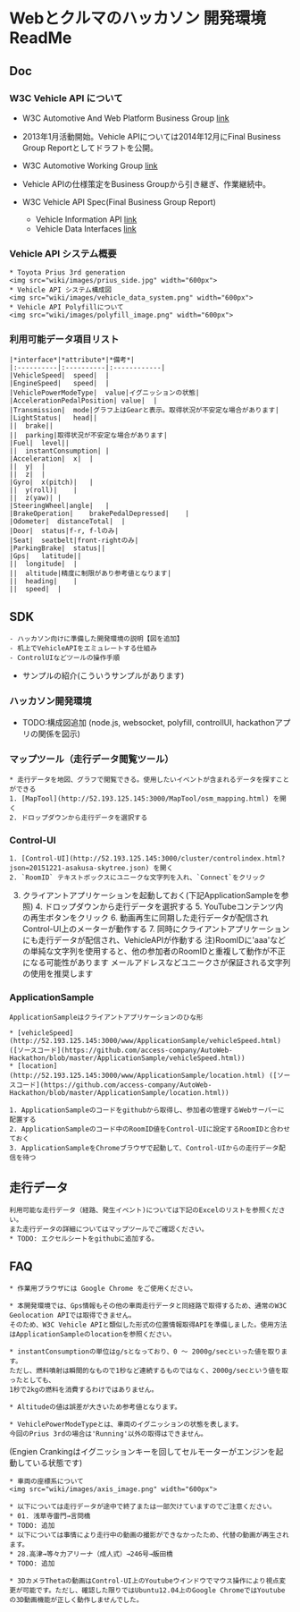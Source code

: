 # Webとクルマのハッカソン 開発環境 ReadMe

## Doc

### W3C Vehicle API について

* W3C Automotive And Web Platform Business Group [link](https://www.w3.org/community/autowebplatform/)
* 2013年1月活動開始。Vehicle APIについては2014年12月にFinal Business Group Reportとしてドラフトを公開。

* W3C Automotive Working Group [link](https://www.w3.org/auto/wg/)
* Vehicle APIの仕様策定をBusiness Groupから引き継ぎ、作業継続中。

* W3C Vehicle API Spec(Final Business Group Report)
    * Vehicle Information API [link](https://www.w3.org/2014/automotive/vehicle_spec.html)
    * Vehicle Data Interfaces [link](https://www.w3.org/2014/automotive/data_spec.html)

### Vehicle API システム概要

    * Toyota Prius 3rd generation
    <img src="wiki/images/prius_side.jpg" width="600px">
    * Vehicle API システム構成図
    <img src="wiki/images/vehicle_data_system.png" width="600px">
    * Vehicle API Polyfillについて
    <img src="wiki/images/polyfill_image.png" width="600px">

### 利用可能データ項目リスト

    |*interface*|*attribute*|*備考*|
    |:----------|:----------|:------------|
    |VehicleSpeed|  speed|  |
    |EngineSpeed|   speed|  |
    |VehiclePowerModeType|  value|イグニッションの状態|
    |AccelerationPedalPosition| value|  |
    |Transmission|  mode|グラフ上はGearと表示。取得状況が不安定な場合があります|
    |LightStatus|   head||
    ||  brake||
    ||  parking|取得状況が不安定な場合があります|
    |Fuel|  level||
    ||  instantConsumption| |
    |Acceleration|  x|  |
    ||  y|  |
    ||  z|  |
    |Gyro|  x(pitch)|   |
    ||  y(roll)|    |
    ||  z(yaw)| |
    |SteeringWheel|angle|   |
    |BrakeOperation|    brakePedalDepressed|    |
    |Odometer|  distanceTotal|  |
    |Door|  status|f-r, f-lのみ|
    |Seat|  seatbelt|front-rightのみ|
    |ParkingBrake|  status||
    |Gps|   latitude||
    ||  longitude|  |
    ||  altitude|精度に制限があり参考値となります|
    ||  heading|    |
    ||  speed|  |

## SDK
    - ハッカソン向けに準備した開発環境の説明【図を追加】
    - 机上でVehicleAPIをエミュレートする仕組み
    - ControlUIなどツールの操作手順
- サンプルの紹介(こういうサンプルがあります)

### ハッカソン開発環境

* TODO:構成図追加 (node.js, websocket, polyfill, controllUI, hackathonアプリの関係を図示)

### マップツール（走行データ閲覧ツール）

    * 走行データを地図、グラフで閲覧できる。使用したいイベントが含まれるデータを探すことができる
    1. [MapTool](http://52.193.125.145:3000/MapTool/osm_mapping.html) を開く
    2. ドロップダウンから走行データを選択する

### Control-UI

    1. [Control-UI](http://52.193.125.145:3000/cluster/controlindex.html?json=20151221-asakusa-skytree.json) を開く
    2. `RoomID` テキストボックスにユニークな文字列を入れ、`Connect`をクリック
3. クライアントアプリケーションを起動しておく(下記ApplicationSampleを参照)
    4. ドロップダウンから走行データを選択する
    5. YouTubeコンテンツ内の再生ボタンをクリック
    6. 動画再生に同期した走行データが配信されControl-UI上のメーターが動作する
    7. 同時にクライアントアプリケーションにも走行データが配信され、VehicleAPIが作動する
    注)RoomIDに'aaa'などの単純な文字列を使用すると、他の参加者のRoomIDと重複して動作が不正になる可能性があります
    メールアドレスなどユニークさが保証される文字列の使用を推奨します

### ApplicationSample

    ApplicationSampleはクライアントアプリケーションのひな形

    * [vehicleSpeed](http://52.193.125.145:3000/www/ApplicationSample/vehicleSpeed.html) ([ソースコード](https://github.com/access-company/AutoWeb-Hackathon/blob/master/ApplicationSample/vehicleSpeed.html))
    * [location](http://52.193.125.145:3000/www/ApplicationSample/location.html) ([ソースコード](https://github.com/access-company/AutoWeb-Hackathon/blob/master/ApplicationSample/location.html))

    1. ApplicationSampleのコードをgithubから取得し、参加者の管理するWebサーバーに配置する
    2. ApplicationSampleのコード中のRoomID値をControl-UIに設定するRoomIDと合わせておく
    3. ApplicationSampleをChromeブラウザで起動して、Control-UIからの走行データ配信を待つ

## 走行データ
    利用可能な走行データ（経路、発生イベント)については下記のExcelのリストを参照ください。
    また走行データの詳細についてはマップツールでご確認ください。
    * TODO: エクセルシートをgithubに追加する。

## FAQ

    * 作業用ブラウザには Google Chrome をご使用ください。

    * 本開発環境では、Gps情報もその他の車両走行データと同経路で取得するため、通常のW3C Geolocation APIでは取得できません。
    そのため、W3C Vehicle APIと類似した形式の位置情報取得APIを準備しました。使用方法はApplicationSampleのlocationを参照ください。

    * instantConsumptionの単位はg/sとなっており、0 ～ 2000g/secといった値を取ります。
    ただし、燃料噴射は瞬間的なもので1秒など連続するものではなく、2000g/secという値を取ったとしても、
    1秒で2kgの燃料を消費するわけではありません。

    * Altitudeの値は誤差が大きいため参考値となります。

    * VehiclePowerModeTypeとは、車両のイグニッションの状態を表します。
    今回のPrius 3rdの場合は'Running'以外の取得はできません。
(Engien Crankingはイグニッションキーを回してセルモーターがエンジンを起動している状態です)

    * 車両の座標系について
    <img src="wiki/images/axis_image.png" width="600px">

    * 以下については走行データが途中で終了または一部欠けていますのでご注意ください。
    * 01. 浅草寺雷門→言問橋
    * TODO: 追加
    * 以下については事情により走行中の動画の撮影ができなかったため、代替の動画が再生されます。
    * 28.高津→等々力アリーナ（成人式）→246号→飯田橋
    * TODO: 追加

    * 3DカメラThetaの動画はControl-UI上のYoutubeウインドウでマウス操作により視点変更が可能です。ただし、確認した限りではUbuntu12.04上のGoogle ChromeではYoutubeの3D動画機能が正しく動作しませんでした。



